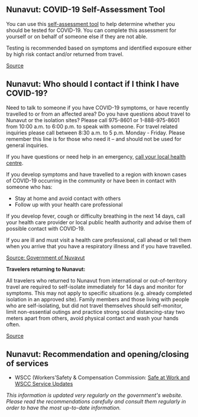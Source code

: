 ## Nunavut: COVID-19 Self-Assessment Tool

You can use this [self-assessment tool](https://nu.thrive.health/covid19/en) to help determine whether you should be tested for COVID-19. You can complete this assessment for yourself or on behalf of someone else if they are not able.

Testing is recommended based on symptoms and identified exposure either by high risk contact and/or returned from travel.

[Source](https://nu.thrive.health/covid19/en)

## Nunavut: Who should I contact if I think I have COVID-19?

Need to talk to someone if you have COVID-19 symptoms, or have recently travelled to or from an affected area? Do you have questions about travel to Nunavut or the isolation sites? Please call 975-8601 or 1-888-975-8601 from 10:00 a.m. to 6:00 p.m. to speak with someone. For travel related inquiries please call between 8:30 a.m. to 5 p.m. Monday - Friday. Please remember this line is for those who need it – and should not be used for general inquiries.

If you have questions or need help in an emergency, [call your local health centre](https://www.gov.nu.ca/health/information/health-centres).

If you develop symptoms and have travelled to a region with known cases of COVID-19
occurring in the community or have been in contact with someone who has:

- Stay at home and avoid contact with others
- Follow up with your health care professional

If you develop fever, cough or difficulty breathing in the next 14 days, call your health
care provider or local public health authority and advise them of possible contact with
COVID-19.

If you are ill and must visit a health care professional, call ahead or tell them when you
arrive that you have a respiratory illness and if you have travelled.

[Source: Government of Nuvavut](https://www.gov.nu.ca/health/information/covid-19-novel-coronavirus)

**Travelers returning to Nunavut:**

All travelers who returned to Nunavut from international or out-of-territory travel are required to self-isolate immediately for 14 days and monitor for symptoms. This may not apply to specific situations (e.g. already completed isolation in an approved site).
Family members and those living with people who are self-isolating, but did not travel themselves should self-monitor, limit non-essential outings and practice strong social distancing-stay two meters apart from others, avoid physical contact and wash your hands often. 

[Source](https://nu.thrive.health/covid19/en)

## Nunavut: Recommendation and opening/closing of services

- WSCC (Workers’Safety & Compensation Commission: [Safe at Work and WSCC Service Updates](https://www.wscc.nt.ca/health-safety/covid-19#Employers)

_This information is updated very regularly on the government's website. Please read the recommendations carefully and consult them regularly in order to have the most up-to-date information._
